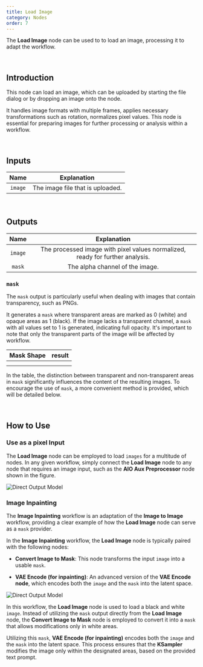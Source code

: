 ```yaml
---
title: Load Image
category: Nodes
order: 7
---
```


The **Load Image** node can be used to to load an image, processing it to adapt the workflow.

<br>

## Introduction

This node can load an image, which can be uploaded by starting the file dialog or by dropping an image onto the node.

It handles image formats with multiple frames, applies necessary transformations such as rotation, normalizes pixel values. This node is essential for preparing images for further processing or analysis within a workflow.

<br>

## Inputs

|     Name     | Explanation                  |
| :---------:| :-------------:|
| ```image``` | The image file that is uploaded. |

<br>

## Outputs

|     Name     | Explanation                  |
| :---------:| :-------------: |
| ```image``` | The processed image with pixel values normalized, ready for further analysis. |
| ```mask``` | The alpha channel of the image. |

### ```mask```

The ```mask``` output is particularly useful when dealing with images that contain transparency, such as PNGs. 

It generates a ```mask``` where transparent areas are marked as 0 (white) and opaque areas as 1 (black). If the image lacks a transparent channel, a ```mask``` with all values set to 1 is generated, indicating full opacity. It's important to note that only the transparent parts of the image will be affected by workflow.

|     Mask Shape     | result                  |
| :---------:| :-------------: |
|  |  |
|  |  |

In the table, the distinction between transparent and non-transparent areas in ```mask``` significantly influences the content of the resulting images. To encourage the use of ```mask```, a more convenient method is provided, which will be detailed below.

<br>

## How to Use

### Use as a pixel Input

The **Load Image** node can be employed to load ```images``` for a multitude of nodes. In any given workflow, simply connect the **Load Image** node to any node that requires an image input, such as the **AIO Aux Preprocessor** node shown in the figure.

<img src="https://magmai-ai.github.io/magmai-doc/doc_images/DirectOutputModel_0.jpg" alt="Direct Output Model" width="=70%" />

### Image Inpainting

The **Image Inpainting** workflow is an adaptation of the **Image to Image** workflow, providing a clear example of how the **Load Image** node can serve as a ```mask``` provider.

In the **Image Inpainting** workflow, the **Load Image** node is typically paired with the following nodes:

* **Convert Image to Mask**: This node transforms the input ```image``` into a usable ```mask```.

* **VAE Encode (for inpainting)**: An advanced version of the **VAE Encode node**, which encodes both the ```image``` and the ```mask``` into the latent space.

<img src="https://magmai-ai.github.io/magmai-doc/doc_images/DirectOutputModel_0.jpg" alt="Direct Output Model" width="=70%" />

In this workflow, the **Load Image** node is used to load a black and white ```image```. Instead of utilizing the ```mask``` output directly from the **Load Image** node, the **Convert Image to Mask** node is employed to convert it into a ```mask``` that allows modifications only in white areas. 

Utilizing this ```mask```, **VAE Encode (for inpainting)** encodes both the ```image``` and the ```mask``` into the latent space. This process ensures that the **KSampler** modifies the image only within the designated areas, based on the provided text prompt.


